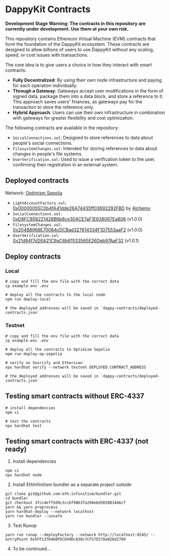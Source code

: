# DappyKit Contracts

**Development Stage Warning: The contracts in this repository are currently under development. Use them at your own risk.**

This repository contains Ethereum Virtual Machine (EVM) contracts that form the foundation of the DappyKit ecosystem. These contracts are designed to allow billions of users to use DappyKit without any scaling, speed, or cost issues with transactions.

The core idea is to give users a choice in how they interact with smart contracts:
- **Fully Decentralized**: By using their own node infrastructure and paying for each operation individually.
- **Through a Gateway**: Gateways accept user modifications in the form of signed data, package them into a data block, and store a reference to it. This approach saves users' finances, as gateways pay for the transaction to store the reference only.
- **Hybrid Approach**: Users can use their own infrastructure in combination with gateways for greater flexibility and cost optimization.

The following contracts are available in the repository:
- `SocialConnections.sol`: Designed to store references to data about people's social connections.
- `FilesystemChanges.sol`: Intended for storing references to data about changes in people's file systems.
- `UserVerification.sol`: Used to issue a verification token to the user, confirming their registration in an external system.

## Deployed contracts

Network: [Optimism Sepolia](https://sepolia-optimism.etherscan.io/)

- `LightAccountFactory.sol`: [0x00000055C0b4fA41dde26A74435ff03692292FBD](https://sepolia-optimism.etherscan.io/address/0x00000055C0b4fA41dde26A74435ff03692292FBD) by [Alchemy](https://docs.alchemy.com/reference/factory-addresses#testnet-deployments)
- `SocialConnections.sol`: [0xD8FC858221428B6b8ce304CE7aF1E838067Ea806](https://sepolia-optimism.etherscan.io/address/0xD8FC858221428B6b8ce304CE7aF1E838067Ea806) (v1.0.0)
- `FilesystemChanges.sol`: [0x204B8968E70084cDCBad327614334F1D7553aaF2](https://sepolia-optimism.etherscan.io/address/0x204B8968E70084cDCBad327614334F1D7553aaF2) (v1.0.0)
- `UserVerification.sol`: [0x21d94f7d26A21C9aC6b61533565E26Deb97AaF32](https://sepolia-optimism.etherscan.io/address/0x21d94f7d26A21C9aC6b61533565E26Deb97AaF32) (v1.0.1)

## Deploy contracts

### Local

```shell
# copy and fill the env file with the correct data
cp example.env .env

# deploy all the contracts to the local node
npm run deploy-local

# the deployed addresses will be saved in `dappy-contracts/deployed-contracts.json`
```

### Testnet

```shell
# copy and fill the env file with the correct data
cp example.env .env

# deploy all the contracts to Optimism Sepolia
npm run deploy-op-sepolia

# verify on Sourcify and Etherscan
npx hardhat verify --network testnet DEPLOYED_CONTRACT_ADDRESS

# the deployed addresses will be saved in `dappy-contracts/deployed-contracts.json`
```

## Testing smart contracts without ERC-4337

```shell
# install dependencies
npm ci

# test the contracts
npx hardhat test
```

## Testing smart contracts with ERC-4337 (not ready)

1. Install dependencies
```shell
npm ci
npx hardhat node
```

2. Install EthInfinitism bundler as a separate project outside

```shell
git clone git@github.com:eth-infinitism/bundler.git
cd bundler
git checkout 3fcc4eff5d9c3ccbf9863fa298e6d565801446cf
yarn && yarn preprocess
yarn hardhat-deploy --network localhost
yarn run bundler --unsafe
```

3. Test Runop

```shell
yarn run runop --deployFactory --network http://localhost:8545/ --entryPoint 0x5FF137D4b0FDCD49DcA30c7CF57E578a026d2789
```
4. To be continued...

